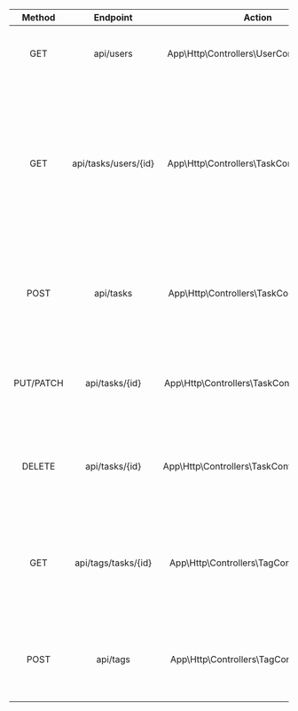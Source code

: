 |  Method   |    Endpoint    |                        Action                    |                                                                                Description                                                                                |
| :-------: | :------------: |  :-----------------------------------------: | :-----------------------------------------------------------------------------------------------------------------------------------------------------------------------: |
|    GET    |   api/users    | App\Http\Controllers\UserController@index  |                                                                  ログインされたユーザーの id を取得する                                                                   |
|    GET    | api/tasks/users/{id} |   App\Http\Controllers\TaskController@index | ログインしている user の id に一致する tasks テーブルのレコードを取得する、トップページでユーザー毎のタスク一覧を表示する |
|   POST    |   api/tasks    |   App\Http\Controllers\TaskController@store  |                                                      tasks テーブルのレコードを新規作成する。タスクの新規作成をする                                                       |
| PUT/PATCH | api/tasks/{id} |  App\Http\Controllers\TaskController@update  |                                                       tasks テーブルの id のレコードを更新する。タスクの編集をする                                                        |
|  DELETE   | api/tasks/{id} | App\Http\Controllers\TaskController@destroy |                                                       tasks テーブルの id のレコードを削除する。タスクの削除をする                                                        |
|    GET    | api/tags/tasks/{id} |    App\Http\Controllers\TagController@index        |     タスクのidに一致するtagsテーブルのレコードを取得する。タスク毎のタグを表示する           |
|   POST    |   api/tags    |        App\Http\Controllers\TagController@store       |    tagsテーブルのレコードを新規作成する。タグの新規作成をする
